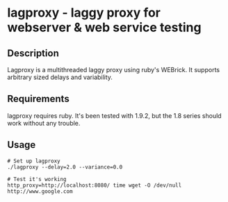 # lagproxy - laggy proxy for webserver & web service testing

## Description

Lagproxy is a multithreaded laggy proxy using ruby's WEBrick. It supports arbitrary sized delays and variability.

## Requirements

lagproxy requires ruby. It's been tested with 1.9.2, but the 1.8 series should work without any trouble.

## Usage

	# Set up lagproxy
	./lagproxy --delay=2.0 --variance=0.0

	# Test it's working
	http_proxy=http://localhost:8080/ time wget -O /dev/null http://www.google.com 

